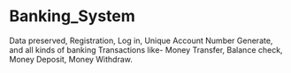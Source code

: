 # Banking_System
Data preserved, Registration, Log in, Unique Account Number Generate, and all kinds of banking Transactions like- Money Transfer, Balance check, Money Deposit, Money Withdraw.
